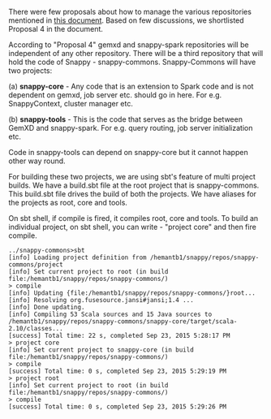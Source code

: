 There were few proposals about how to manage the various repositories mentioned in [this document](https://docs.google.com/document/d/1jC8z-WPzK0B8J6p3jverumK4gcbprmFiciXYKd2JUVE/edit#). Based on few discussions, we shortlisted Proposal 4 in the document. 

According to "Proposal 4" gemxd and snappy-spark repositories will be independent of any other repository. There will be a third repository that will hold the code of Snappy - snappy-commons. Snappy-Commons will have two projects: 
 
(a) **snappy-core** - Any code that is an extension to Spark code and is not dependent on gemxd, job server etc. should go in here. For e.g. SnappyContext, cluster manager etc. 

(b) **snappy-tools** - This is the code that serves as the bridge between GemXD and snappy-spark.  For e.g. query routing, job server initialization etc. 

Code in snappy-tools can depend on snappy-core but it cannot happen other way round. 

For building these two projects, we are using sbt's feature of multi project builds. We have a build.sbt file at the root project that is snappy-commons. This build.sbt file drives the build of both the projects. We have aliases for the projects as root, core and tools. 

On sbt shell, if compile is fired, it compiles root, core and tools. To build an individual project, on sbt shell, you can write - "project core" and then fire compile.  
  
```
../snappy-commons>sbt 
[info] Loading project definition from /hemantb1/snappy/repos/snappy-commons/project
[info] Set current project to root (in build file:/hemantb1/snappy/repos/snappy-commons/)
> compile 
[info] Updating {file:/hemantb1/snappy/repos/snappy-commons/}root...
[info] Resolving org.fusesource.jansi#jansi;1.4 ...
[info] Done updating.
[info] Compiling 53 Scala sources and 15 Java sources to /hemantb1/snappy/repos/snappy-commons/snappy-core/target/scala-2.10/classes...
[success] Total time: 22 s, completed Sep 23, 2015 5:28:17 PM
> project core 
[info] Set current project to snappy-core (in build file:/hemantb1/snappy/repos/snappy-commons/)
> compile 
[success] Total time: 0 s, completed Sep 23, 2015 5:29:19 PM
> project root 
[info] Set current project to root (in build file:/hemantb1/snappy/repos/snappy-commons/)
> compile 
[success] Total time: 0 s, completed Sep 23, 2015 5:29:26 PM

```
